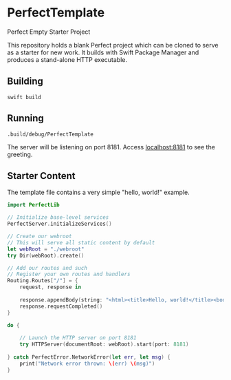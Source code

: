 # PerfectTemplate
Perfect Empty Starter Project

This repository holds a blank Perfect project which can be cloned to serve as a starter for new work. It builds with Swift Package Manager and produces a stand-alone HTTP executable.

## Building

```swift build```

## Running

```.build/debug/PerfectTemplate```

The server will be listening on port 8181. Access [localhost:8181](http://127.0.0.1:8181/) to see the greeting.

## Starter Content

The template file contains a very simple "hello, world!" example.

```swift
import PerfectLib

// Initialize base-level services
PerfectServer.initializeServices()

// Create our webroot
// This will serve all static content by default
let webRoot = "./webroot"
try Dir(webRoot).create()

// Add our routes and such
// Register your own routes and handlers
Routing.Routes["/"] = {
    request, response in
    
    response.appendBody(string: "<html><title>Hello, world!</title><body>Hello, world!</body></html>")
    response.requestCompleted()
}

do {
    
    // Launch the HTTP server on port 8181
    try HTTPServer(documentRoot: webRoot).start(port: 8181)
    
} catch PerfectError.NetworkError(let err, let msg) {
    print("Network error thrown: \(err) \(msg)")
}
```

